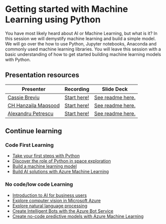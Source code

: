 # Getting started with Machine Learning using Python

You have most likely heard about AI or Machine Learning, but what is it? In this session we will demystify machine learning and build a simple model. We will go over the how to use Python, Jupyter notebooks, Anaconda and commonly used machine learning libraries. You will leave this session with a basic understanding of how to get started building machine learning models with Python.

## Presentation resources

| Presenter                                       | Recording      | Slide Deck |
| ----------------------------------------------- | -------------- | ---------- |
| [Cassie Breviu](https://twitter.com/cassieview) | [Start here!](https://myignite.microsoft.com/sessions/6e676b3b-9f54-43ec-9e2a-5cda1dd6664f) | [See readme here.](https://mybuild.azureedge.net/images/resourceDownloader.zip) |
| [CH Hanzaila Maqsood](https://www.linkedin.com/in/ch-hanzaila) | [Start here!](https://myignite.microsoft.com/sessions/7da425c0-4c01-4f1b-bf1f-e905ef682888) | [See readme here.](https://mybuild.azureedge.net/images/resourceDownloader.zip) |
| [Alexandru Petrescu](https://www.linkedin.com/in/askingalexander/) | [Start here!](https://myignite.microsoft.com/sessions/d92b82c5-e377-4bc7-8331-442d62a31f4d) | [See readme here.](https://mybuild.azureedge.net/images/resourceDownloader.zip) |

## Continue learning

### Code First Learning

- [Take your first steps with Python](https://docs.microsoft.com/learn/paths/python-first-steps/?WT.mc_id=ignite-3837-cassieb&WT.mc_id=ignite2020_techseries)
- [Discover the role of Python in space exploration](https://docs.microsoft.com/learn/paths/introduction-python-space-exploration-nasa/?WT.mc_id=ignite-3837-cassieb&WT.mc_id=ignite2020_techseries)
- [Build a machine learning model](https://docs.microsoft.com/learn/modules/machine-learning-model-nasa/?WT.mc_id=ignite-3837-cassieb&WT.mc_id=ignite2020_techseries)
- [Build AI solutions with Azure Machine Learning](https://docs.microsoft.com/learn/paths/build-ai-solutions-with-azure-ml-service/?WT.mc_id=ignite-3837-cassieb&WT.mc_id=ignite2020_techseries)

### No code/low code Learning

- [Introduction to AI for business users](https://docs.microsoft.com/learn/paths/introduction-ai-for-business-users/?WT.mc_id=ignite-3837-cassieb&WT.mc_id=ignite2020_techseries)
- [Explore computer vision in Microsoft Azure](https://docs.microsoft.com/learn/paths/explore-computer-vision-microsoft-azure/?WT.mc_id=ignite-3837-cassieb&WT.mc_id=ignite2020_techseries)
- [Explore natural language processing](https://docs.microsoft.com/learn/paths/explore-natural-language-processing/?WT.mc_id=ignite-3837-cassieb&WT.mc_id=ignite2020_techseries)
- [Create Intelligent Bots with the Azure Bot Service](https://docs.microsoft.com/learn/paths/create-bots-with-the-azure-bot-service/?WT.mc_id=ignite-3837-cassieb&WT.mc_id=ignite2020_techseries)
- [Create no-code predictive models with Azure Machine Learning](https://docs.microsoft.com/learn/paths/create-no-code-predictive-models-azure-machine-learning/?WT.mc_id=ignite-3837-cassieb&WT.mc_id=ignite2020_techseries)
